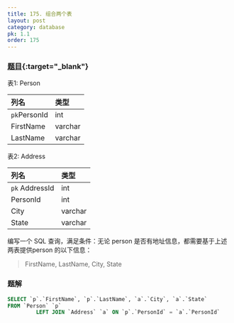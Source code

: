 ```yaml
---
title: 175. 组合两个表
layout: post
category: database
pk: 1.1
order: 175
---
```


### [题目](https://leetcode-cn.com/problems/combine-two-tables/){:target="_blank"}
表1: Person

| 列名         | 类型     |
|:---|:---|
| `pk`PersonId  | int     |
| FirstName   | varchar |
| LastName    | varchar |

表2: Address

| 列名         | 类型    |
|:---|:---|
| `pk` AddressId  | int     |
| PersonId    | int     |
| City        | varchar |
| State       | varchar |


编写一个 SQL 查询，满足条件：无论 person 是否有地址信息，都需要基于上述两表提供person 的以下信息：

> FirstName, LastName, City, State


### 题解

```sql
SELECT `p`.`FirstName`, `p`.`LastName`, `a`.`City`, `a`.`State`
FROM `Person` `p`
         LEFT JOIN `Address` `a` ON `p`.`PersonId` = `a`.`PersonId`
```